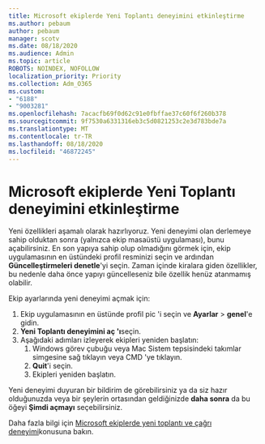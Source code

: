 ```yaml
---
title: Microsoft ekiplerde Yeni Toplantı deneyimini etkinleştirme
ms.author: pebaum
author: pebaum
manager: scotv
ms.date: 08/18/2020
ms.audience: Admin
ms.topic: article
ROBOTS: NOINDEX, NOFOLLOW
localization_priority: Priority
ms.collection: Adm_O365
ms.custom:
- "6188"
- "9003281"
ms.openlocfilehash: 7acacfb69f0d62c91e0fbffae37c60f6f260b378
ms.sourcegitcommit: 9f7530a6331316eb3c5d0821253c2e3d783bde7a
ms.translationtype: MT
ms.contentlocale: tr-TR
ms.lasthandoff: 08/18/2020
ms.locfileid: "46872245"
---
```

# <a name="enable-the-new-meeting-experience-in-microsoft-teams"></a>Microsoft ekiplerde Yeni Toplantı deneyimini etkinleştirme

Yeni özellikleri aşamalı olarak hazırlıyoruz. Yeni deneyimi olan derlemeye sahip olduktan sonra (yalnızca ekip masaüstü uygulaması), bunu açabilirsiniz. En son yapıya sahip olup olmadığını görmek için, ekip uygulamasının en üstündeki profil resminizi seçin ve ardından  **Güncelleştirmeleri denetle**'yi seçin. Zaman içinde kiralara giden özellikler, bu nedenle daha önce yapıyı güncelleseniz bile özellik henüz atanmamış olabilir.  

Ekip ayarlarında yeni deneyimi açmak için:

1. Ekip uygulamasının en üstünde profil pic 'i seçin ve **Ayarlar**  >   **genel**'e gidin. 
2. **Yeni Toplantı deneyimini aç 'ı**seçin.
3. Aşağıdaki adımları izleyerek ekipleri yeniden başlatın:
    1. Windows görev çubuğu veya Mac Sistem tepsisindeki takımlar simgesine sağ tıklayın veya CMD 'ye tıklayın.
    2. **Quit**'i seçin.
    3. Ekipleri yeniden başlatın.

Yeni deneyimi duyuran bir bildirim de görebilirsiniz ya da siz hazır olduğunuzda veya bir şeylerin ortasından geldiğinizde **daha sonra** da bu öğeyi **Şimdi açmayı** seçebilirsiniz.  

Daha fazla bilgi için [Microsoft ekiplerde yeni toplantı ve çağrı deneyimi](https://techcommunity.microsoft.com/t5/microsoft-teams-blog/new-meeting-and-calling-experience-in-microsoft-teams/ba-p/1537581)konusuna bakın.